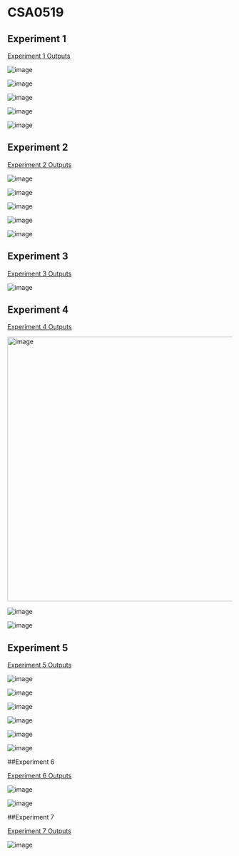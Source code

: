 # CSA0519
## Experiment 1

[Experiment 1 Outputs](https://github.com/Monish1811/CSA0519/blob/main/Exp1)

![image](https://user-images.githubusercontent.com/112930023/191204556-f1a9ee38-93a3-40db-bd2c-d4038054ea32.png)

![image](https://user-images.githubusercontent.com/112930023/191208034-6ef32b4e-e0d2-4532-99de-ebbb7ad880ea.png)

![image](https://user-images.githubusercontent.com/112930023/191209999-2bdc2d73-91c0-4a5d-9a22-54d4c2c44b74.png)

![image](https://user-images.githubusercontent.com/112930023/191210500-82da1873-7aa4-4304-8c0a-6045a22ecfbb.png)

![image](https://user-images.githubusercontent.com/112930023/191210859-2a05febc-5a43-4932-bf37-30ba57ed98b8.png)

## Experiment 2

[Experiment 2 Outputs](https://github.com/Monish1811/CSA0519/blob/main/Exp2)

![image](https://user-images.githubusercontent.com/112930023/191272715-c7dcd175-bfc0-4f15-9cdc-993939e848d0.png)

![image](https://user-images.githubusercontent.com/112930023/191272761-bc155bda-2769-4fde-85d2-402a32e19613.png)

![image](https://user-images.githubusercontent.com/112930023/191272778-89d15d3c-8e08-49b5-a48f-68eaacff9e83.png)

![image](https://user-images.githubusercontent.com/112930023/191272835-daa33be2-bedf-4e61-9c76-26553db899f5.png)

![image](https://user-images.githubusercontent.com/112930023/191272898-eddbf826-4e0a-43d6-8874-21c07e2adb93.png)

## Experiment 3

[Experiment 3 Outputs](https://github.com/Monish1811/CSA0519/blob/main/Exp3)

![image](https://user-images.githubusercontent.com/112930023/191273269-e167b26c-1337-4699-87c6-07a39e2025e0.png)

## Experiment 4

[Experiment 4 Outputs](https://github.com/Monish1811/CSA0519/blob/main/Exp4)

<img width="593" alt="image" src="https://user-images.githubusercontent.com/112930023/191298252-fa936a83-a314-4272-9010-cf3b5d172d2b.png">

![image](https://user-images.githubusercontent.com/112930023/191296786-db1873f3-cb31-4710-aaf0-10abfe2e106a.png)

![image](https://user-images.githubusercontent.com/112930023/191296837-2e6698cd-1a50-4677-99db-08593de5e570.png)

## Experiment 5

[Experiment 5 Outputs](https://github.com/Monish1811/CSA0519/blob/main/Exp5)

![image](https://user-images.githubusercontent.com/112930023/191387654-4966b6e2-9796-4899-83c2-af0feeca2975.png)

![image](https://user-images.githubusercontent.com/112930023/191387691-396ffab5-d9ca-4429-8a0e-c711c655ef7d.png)

![image](https://user-images.githubusercontent.com/112930023/191387722-563fd252-2be1-4250-8188-07032bdf4942.png)

![image](https://user-images.githubusercontent.com/112930023/191387766-448231b5-8b97-4679-91ac-aaaecda2a16c.png)

![image](https://user-images.githubusercontent.com/112930023/191387809-5608851d-09d6-42a0-9783-bdc0f9617326.png)

![image](https://user-images.githubusercontent.com/112930023/191387839-70986d3e-3132-4844-8630-799e3934e3a0.png)

##Experiment 6

[Experiment 6 Outputs](https://github.com/Monish1811/CSA0519/blob/main/Exp6)

![image](https://user-images.githubusercontent.com/112930023/191387977-ccfe3892-d9f9-4739-916a-21e17397845f.png)

![image](https://user-images.githubusercontent.com/112930023/191388011-197993e2-8407-4416-96fe-af1e8dc49a4b.png)

##Experiment 7

[Experiment 7 Outputs](https://github.com/Monish1811/CSA0519/blob/main/Exp7)

![image](https://user-images.githubusercontent.com/112930023/191388120-171441ab-727c-40c7-870d-c29f0e06a3bc.png)





